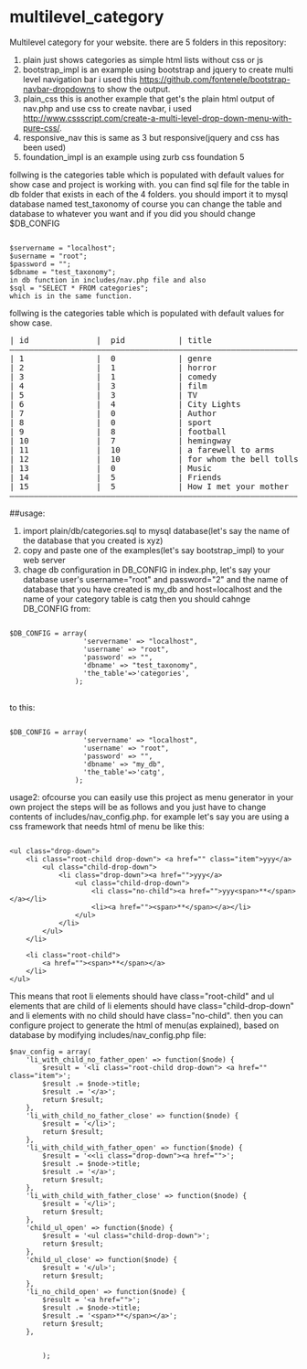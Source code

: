 # multilevel_category

Multilevel category for your website.
there are 5 folders in this repository:


1. plain just shows categories as simple html lists without css or js
2. bootstrap_impl is an example using bootstrap and jquery to create multi level navigation bar i used this https://github.com/fontenele/bootstrap-navbar-dropdowns to show the output. 
3. plain_css this is another example that get's the plain html output of nav.php and use css to create navbar,  i used http://www.cssscript.com/create-a-multi-level-drop-down-menu-with-pure-css/.
4. responsive_nav this is same as 3 but responsive(jquery and css has been used)
5. foundation_impl is an example using zurb css foundation 5


follwing is the categories table which is populated with default values for show case and project is working with.
you can find sql file for the table in db folder that exists in each of the 4 folders.
you should import it to mysql database named test_taxonomy of course
you can change the table and database to whatever you want and if you did you should change $DB_CONFIG 
<pre><code>
$servername = "localhost"; 
$username = "root"; 
$password = ""; 
$dbname = "test_taxonomy"; 
in db function in includes/nav.php file and also 
$sql = "SELECT * FROM categories";
which is in the same function.
</code></pre>
follwing is the categories table which is populated with default values for show case.
<pre>
| id              |  pid           | title            
——————————————————————————————————————————————————————————————
| 1               |  0             | genre                   |      
| 2               |  1             | horror                  |     
| 3               |  1             | comedy                  |     
| 4               |  3             | film                    |     
| 5               |  3             | TV                      |     
| 6               |  4             | City Lights             |
| 7               |  0             | Author                  |
| 8               |  0             | sport                   |
| 9               |  8             | football                |
| 10              |  7             | hemingway               |
| 11              |  10            | a farewell to arms      |
| 12              |  10            | for whom the bell tolls |
| 13              |  0             | Music                   |
| 14              |  5             | Friends                 |
| 15              |  5             | How I met your mother   |
——————————————————————————————————————————————————————————————
</pre>

##usage:


1. import plain/db/categories.sql to mysql database(let's say the name of the database that you created is xyz)
2. copy and paste one of the examples(let's say bootstrap_impl) to your web server
3. chage db configuration in DB\_CONFIG in index.php, let's say your database user's username="root" and password="2" and the name of database that you have created is my\_db and host=localhost and the name of your category table is catg then you should cahnge DB\_CONFIG from:
<pre>
<code>
$DB_CONFIG = array(
	              'servername' => "localhost",
	              'username' => "root", 
	              'password' => "",
	              'dbname' => "test_taxonomy",
	              'the_table'=>'categories',
	            );
</code>
</pre>
to this:
<pre>
<code>
$DB_CONFIG = array(
	              'servername' => "localhost",
	              'username' => "root", 
	              'password' => "",
	              'dbname' => "my_db",
	              'the_table'=>'catg',
	            );
</code></pre>


usage2:
ofcourse you can easily use this project as menu generator in your own project the steps will be as follows and you just have to 
change contents of includes/nav\_config.php. for example let's say you are using a css framework that needs html of menu be like this:
```

<ul class="drop-down">
	<li class="root-child drop-down"> <a href="" class="item">yyy</a>
		<ul class="child-drop-down">
			<li class="drop-down"><a href="">yyy</a>
				<ul class="child-drop-down">
					<li class="no-child"><a href="">yyy<span>**</span></a></li>
					<li><a href=""><span>**</span></a></li>
				</ul>
			</li>
		</ul>
	</li>
	
	<li class="root-child">
		<a href=""><span>**</span></a>
	</li>
</ul>

```

This means that root li elements should have class="root-child" and ul elements that are child of li elements should have class="child-drop-down" and li elements with no child should have class="no-child". then you can configure project to generate
the html of menu(as explained),  based on database by modifying includes/nav_config.php file:
```
$nav_config = array(
	'li_with_child_no_father_open' => function($node) {
		$result = '<li class="root-child drop-down"> <a href="" class="item">';
		$result .= $node->title;
		$result .= '</a>';
		return $result;
	},
	'li_with_child_no_father_close' => function($node) {
		$result = '</li>';
		return $result;
	},
	'li_with_child_with_father_open' => function($node) {
		$result = '<<li class="drop-down"><a href="">';
		$result .= $node->title;
		$result .= '</a>';
		return $result;
	},
	'li_with_child_with_father_close' => function($node) {
		$result = '</li>';
		return $result;
	},	
	'child_ul_open' => function($node) {
		$result = '<ul class="child-drop-down">';
		return $result;
	},
	'child_ul_close' => function($node) {
		$result = '</ul>';
		return $result;
	},	
	'li_no_child_open' => function($node) {
		$result = '<a href="">';
		$result .= $node->title;
		$result .= '<span>**</span></a>';
		return $result;
	},


		);
		
```
